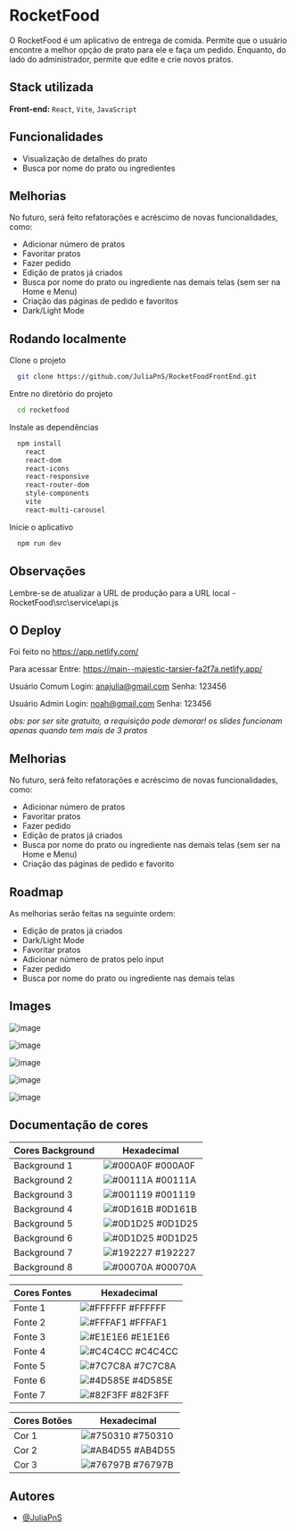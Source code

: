 
# RocketFood

O RocketFood é um aplicativo de entrega de comida. Permite que o usuário encontre a melhor opção de prato para ele e faça um pedido. Enquanto, do lado do administrador, permite que edite e crie novos pratos.

## Stack utilizada

**Front-end:** `React`, `Vite`, `JavaScript`

## Funcionalidades
- Visualização de detalhes do prato
- Busca por nome do prato ou ingredientes

## Melhorias
No futuro, será feito refatorações e acréscimo de novas funcionalidades, como:
- Adicionar número de pratos
- Favoritar pratos
- Fazer pedido
- Edição de pratos já criados
- Busca por nome do prato ou ingrediente nas demais telas (sem ser na Home e Menu)
- Criação das páginas de pedido e favoritos
- Dark/Light Mode
  
## Rodando localmente
Clone o projeto

```bash
  git clone https://github.com/JuliaPnS/RocketFoodFrontEnd.git
```

Entre no diretório do projeto

```bash
  cd rocketfood
```

Instale as dependências

```bash
  npm install
    react 
    react-dom
    react-icons
    react-responsive
    react-router-dom
    style-components
    vite
    react-multi-carousel
```

Inicie o aplicativo

```bash
  npm run dev
```

## Observações
Lembre-se de atualizar a URL de produção para a URL local - RocketFood\src\service\api.js

## O Deploy
Foi feito no https://app.netlify.com/

Para acessar
Entre: https://main--majestic-tarsier-fa2f7a.netlify.app/

Usuário Comum 
Login: anajulia@gmail.com 
Senha: 123456

Usuário Admin 
Login: noah@gmail.com 
Senha: 123456

_obs: por ser site gratuito, a requisição pode demorar! 
os slides funcionam apenas quando tem mais de 3 pratos_


## Melhorias
No futuro, será feito refatorações e acréscimo de novas funcionalidades, como:
- Adicionar número de pratos
- Favoritar pratos
- Fazer pedido
- Edição de pratos já criados
- Busca por nome do prato ou ingrediente nas demais telas (sem ser na Home e Menu)
- Criação das páginas de pedido e favorito

## Roadmap
As melhorias serão feitas na seguinte ordem:

- Edição de pratos já criados
- Dark/Light Mode
- Favoritar pratos
- Adicionar número de pratos pelo input
- Fazer pedido
- Busca por nome do prato ou ingrediente nas demais telas

## Images

![image](https://github.com/JuliaPnS/RocketFoodFrontEnd/assets/66971019/f805e9a9-186e-4265-827f-66f44047857c)

![image](https://github.com/JuliaPnS/RocketFoodFrontEnd/assets/66971019/eb2927b3-4939-4e4b-a15a-a56c64047461)

![image](https://github.com/JuliaPnS/RocketFoodFrontEnd/assets/66971019/9478007d-2634-4474-9100-3bbd52dff51f)

![image](https://github.com/JuliaPnS/RocketFoodFrontEnd/assets/66971019/f9a949b9-594e-4528-8979-8e1e61f38116)

![image](https://github.com/JuliaPnS/RocketFoodFrontEnd/assets/66971019/c9e974f4-0a0e-499a-bc33-1e8d7b5a3fb9)




  
## Documentação de cores

| Cores Background  | Hexadecimal                                                                            |
| ----------------- | ---------------------------------------------------------------- |
| Background 1      | ![#000A0F](https://via.placeholder.com/10/000A0F?text=+) #000A0F |
| Background 2      | ![#00111A](https://via.placeholder.com/10/00111A?text=+) #00111A |
| Background 3      | ![#001119](https://via.placeholder.com/10/001119?text=+) #001119 |
| Background 4      | ![#0D161B](https://via.placeholder.com/10/0D161B?text=+) #0D161B |
| Background 5      | ![#0D1D25](https://via.placeholder.com/10/0D1D25?text=+) #0D1D25 |
| Background 6      | ![#0D1D25](https://via.placeholder.com/10/0D1D25?text=+) #0D1D25 |
| Background 7      | ![#192227](https://via.placeholder.com/10/192227?text=+) #192227 |
| Background 8      | ![#00070A](https://via.placeholder.com/10/00070A?text=+) #00070A |

| Cores Fontes      | Hexadecimal                                                      |
| ----------------- | ---------------------------------------------------------------- |
| Fonte 1           | ![#FFFFFF](https://via.placeholder.com/10/FFFFFF?text=+) #FFFFFF |
| Fonte 2           | ![#FFFAF1](https://via.placeholder.com/10/FFFAF1?text=+) #FFFAF1 |
| Fonte 3           | ![#E1E1E6](https://via.placeholder.com/10/E1E1E6?text=+) #E1E1E6 |
| Fonte 4           | ![#C4C4CC](https://via.placeholder.com/10/C4C4CC?text=+) #C4C4CC |
| Fonte 5           | ![#7C7C8A](https://via.placeholder.com/10/7C7C8A?text=+) #7C7C8A |
| Fonte 6           | ![#4D585E](https://via.placeholder.com/10/4D585E?text=+) #4D585E |
| Fonte 7           | ![#82F3FF](https://via.placeholder.com/10/82F3FF?text=+) #82F3FF |

| Cores Botões      | Hexadecimal                                                      |
| ----------------- | ---------------------------------------------------------------- |
| Cor 1             | ![#750310](https://via.placeholder.com/10/750310?text=+) #750310 |
| Cor 2             | ![#AB4D55](https://via.placeholder.com/10/AB4D55?text=+) #AB4D55 |
| Cor 3             | ![#76797B](https://via.placeholder.com/10/76797B?text=+) #76797B |


## Autores
- [@JuliaPnS](https://github.com/JuliaPnS)

